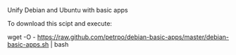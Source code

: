 Unify Debian and Ubuntu with basic apps

To download this scipt and execute:

wget -O - https://raw.github.com/petrpo/debian-basic-apps/master/debian-basic-apps.sh | bash 
